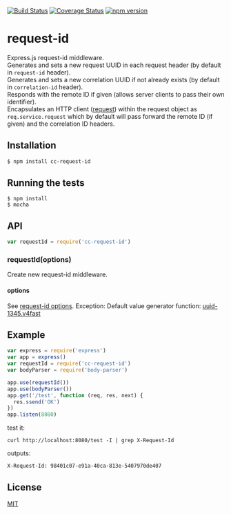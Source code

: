 [![Build Status](https://travis-ci.org/Colored-Coins/request-id.svg?branch=master)](https://travis-ci.org/Colored-Coins/request-id)
[![Coverage Status](https://coveralls.io/repos/github/Colored-Coins/request-id/badge.svg?branch=master)](https://coveralls.io/github/Colored-Coins/request-id?branch=master)
[![npm version](https://badge.fury.io/js/cc-request-id.svg)](https://badge.fury.io/js/cc-request-id)
# request-id
Express.js request-id middleware.<br>
Generates and sets a new request UUID in each request header (by default in `request-id` header).<br>
Generates and sets a new correlation UUID if not already exists (by default in `correlation-id` header).<br>
Responds with the remote ID if given (allows server clients to pass their own identifier).<br>
Encapsulates an HTTP client ([request](https://github.com/request/request)) within the request object as `req.service.request` which by default will pass forward the remote ID (if given) and the correlation ID headers.
## Installation
```sh
$ npm install cc-request-id
```
## Running the tests
```
$ npm install
$ mocha
```
## API
```javascript
var requestId = require('cc-request-id')
```
### requestId(options)
Create new request-id middleware.
#### options
See [request-id options](https://github.com/wilmoore/request-id.js#options).
Exception:
Default value generator function: [uuid-1345.v4fast]

## Example
```javascript
var express = require('express')
var app = express()
var requestId = require('cc-request-id')
var bodyParser = require('body-parser')

app.use(requestId())
app.use(bodyParser())
app.get('/test', function (req, res, next) {
  res.ssend('OK')
})
app.listen(8080)
```
test it:
```
curl http://localhost:8080/test -I | grep X-Request-Id
```
outputs:
```
X-Request-Id: 98401c07-e91a-40ca-813e-5407970de407
```

## License

[MIT](license)

[uuid-1345.v4fast]:   https://github.com/scravy/uuid-1345#uuidv4fast
